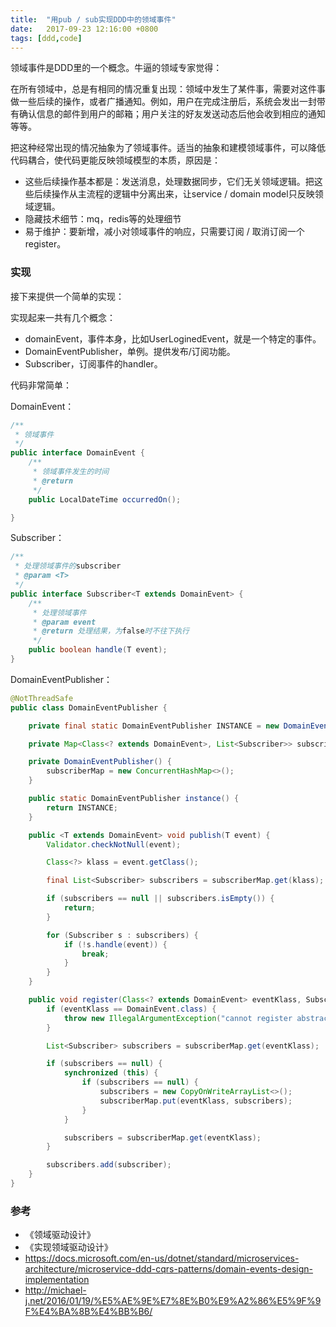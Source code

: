 ```yaml
---
title:  "用pub / sub实现DDD中的领域事件"
date:   2017-09-23 12:16:00 +0800
tags: [ddd,code]
---
```


领域事件是DDD里的一个概念。牛逼的领域专家觉得：

在所有领域中，总是有相同的情况重复出现：领域中发生了某件事，需要对这件事做一些后续的操作，或者广播通知。例如，用户在完成注册后，系统会发出一封带有确认信息的邮件到用户的邮箱；用户关注的好友发送动态后他会收到相应的通知等等。

把这种经常出现的情况抽象为了领域事件。适当的抽象和建模领域事件，可以降低代码耦合，使代码更能反映领域模型的本质，原因是：

- 这些后续操作基本都是：发送消息，处理数据同步，它们无关领域逻辑。把这些后续操作从主流程的逻辑中分离出来，让service / domain model只反映领域逻辑。
- 隐藏技术细节：mq，redis等的处理细节
- 易于维护：要新增，减小对领域事件的响应，只需要订阅 / 取消订阅一个register。

### 实现

接下来提供一个简单的实现：

实现起来一共有几个概念：

- domainEvent，事件本身，比如UserLoginedEvent，就是一个特定的事件。
- DomainEventPublisher，单例。提供发布/订阅功能。
- Subscriber，订阅事件的handler。

代码非常简单：

DomainEvent：

~~~ java
/**
 * 领域事件
 */
public interface DomainEvent {
    /**
     * 领域事件发生的时间
     * @return
     */
    public LocalDateTime occurredOn();

}
~~~

Subscriber：

~~~ java
/**
 * 处理领域事件的subscriber
 * @param <T>
 */
public interface Subscriber<T extends DomainEvent> {
    /**
     * 处理领域事件
     * @param event
     * @return 处理结果，为false时不往下执行
     */
    public boolean handle(T event);
}
~~~

DomainEventPublisher：

~~~ java
@NotThreadSafe
public class DomainEventPublisher {

    private final static DomainEventPublisher INSTANCE = new DomainEventPublisher();

    private Map<Class<? extends DomainEvent>, List<Subscriber>> subscriberMap;

    private DomainEventPublisher() {
        subscriberMap = new ConcurrentHashMap<>();
    }

    public static DomainEventPublisher instance() {
        return INSTANCE;
    }

    public <T extends DomainEvent> void publish(T event) {
        Validator.checkNotNull(event);

        Class<?> klass = event.getClass();

        final List<Subscriber> subscribers = subscriberMap.get(klass);

        if (subscribers == null || subscribers.isEmpty()) {
            return;
        }

        for (Subscriber s : subscribers) {
            if (!s.handle(event)) {
                break;
            }
        }
    }

    public void register(Class<? extends DomainEvent> eventKlass, Subscriber subscriber) {
        if (eventKlass == DomainEvent.class) {
            throw new IllegalArgumentException("cannot register abstract DomainEvent");
        }

        List<Subscriber> subscribers = subscriberMap.get(eventKlass);

        if (subscribers == null) {
            synchronized (this) {
                if (subscribers == null) {
                    subscribers = new CopyOnWriteArrayList<>();
                    subscriberMap.put(eventKlass, subscribers);
                }
            }

            subscribers = subscriberMap.get(eventKlass);
        }

        subscribers.add(subscriber);
    }
}
~~~

### 参考

- 《领域驱动设计》
- 《实现领域驱动设计》
- https://docs.microsoft.com/en-us/dotnet/standard/microservices-architecture/microservice-ddd-cqrs-patterns/domain-events-design-implementation
- http://michael-j.net/2016/01/19/%E5%AE%9E%E7%8E%B0%E9%A2%86%E5%9F%9F%E4%BA%8B%E4%BB%B6/
